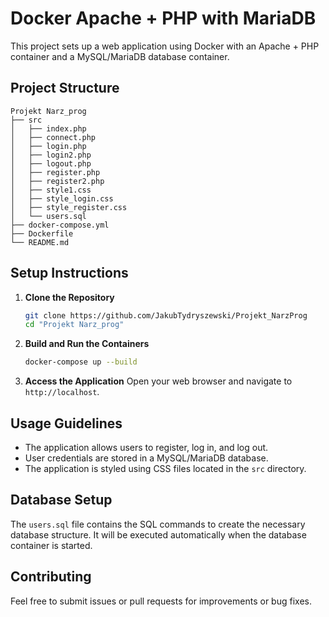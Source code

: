 # Docker Apache + PHP with MariaDB

This project sets up a web application using Docker with an Apache + PHP container and a MySQL/MariaDB database container.

## Project Structure

```
Projekt Narz_prog
├── src
│   ├── index.php
│   ├── connect.php
│   ├── login.php
│   ├── login2.php
│   ├── logout.php
│   ├── register.php
│   ├── register2.php
│   ├── style1.css
│   ├── style_login.css
│   ├── style_register.css
│   └── users.sql
├── docker-compose.yml
├── Dockerfile
└── README.md
```

## Setup Instructions

1. **Clone the Repository**
   ```bash
   git clone https://github.com/JakubTydryszewski/Projekt_NarzProg
   cd "Projekt Narz_prog"
   ```

2. **Build and Run the Containers**
   ```bash
   docker-compose up --build
   ```

3. **Access the Application**
   Open your web browser and navigate to `http://localhost`.

## Usage Guidelines

- The application allows users to register, log in, and log out.
- User credentials are stored in a MySQL/MariaDB database.
- The application is styled using CSS files located in the `src` directory.

## Database Setup

The `users.sql` file contains the SQL commands to create the necessary database structure. It will be executed automatically when the database container is started.

## Contributing

Feel free to submit issues or pull requests for improvements or bug fixes.